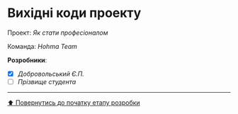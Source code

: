 # Вихідні коди проекту

Проект: *Як стати професіоналом*

Команда: *Hohma Team*

**Розробники**:

- [X] *Добровольський Є.П.*
- [ ] *Прізвище студента*
 
 ---
[:arrow_up: Повернутись до початку етапу розробки](/docs/3.Developing/README.md)
